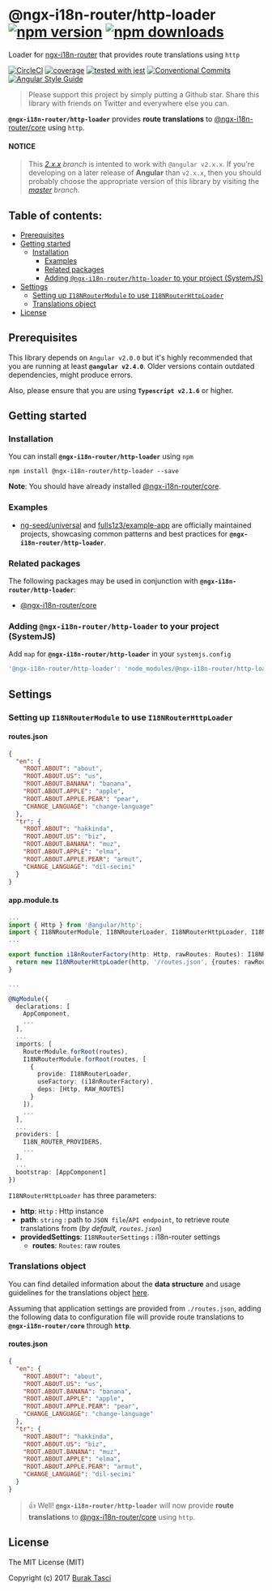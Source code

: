 # @ngx-i18n-router/http-loader [![npm version](https://badge.fury.io/js/%40ngx-i18n-router%2Fhttp-loader.svg)](https://www.npmjs.com/package/@ngx-i18n-router/http-loader) [![npm downloads](https://img.shields.io/npm/dm/%40ngx-i18n-router%2Fhttp-loader.svg)](https://www.npmjs.com/package/@ngx-i18n-router/http-loader)
Loader for [ngx-i18n-router] that provides route translations using `http`

[![CircleCI](https://circleci.com/gh/fulls1z3/ngx-i18n-router/tree/2.x.x.svg?style=shield)](https://circleci.com/gh/fulls1z3/ngx-i18n-router)
[![coverage](https://codecov.io/github/fulls1z3/ngx-i18n-router/coverage.svg?branch=2.x.x)](https://codecov.io/gh/fulls1z3/ngx-i18n-router)
[![tested with jest](https://img.shields.io/badge/tested_with-jest-99424f.svg)](https://github.com/facebook/jest)
[![Conventional Commits](https://img.shields.io/badge/Conventional%20Commits-1.0.0-yellow.svg)](https://conventionalcommits.org)
[![Angular Style Guide](https://mgechev.github.io/angular2-style-guide/images/badge.svg)](https://angular.io/styleguide)

> Please support this project by simply putting a Github star. Share this library with friends on Twitter and everywhere else you can.

**`@ngx-i18n-router/http-loader`** provides **route translations** to [@ngx-i18n-router/core] using `http`.

#### NOTICE
> This *[2.x.x] branch* is intented to work with `@angular v2.x.x`. If you're developing on a later release of **Angular**
than `v2.x.x`, then you should probably choose the appropriate version of this library by visiting the *[master] branch*.

## Table of contents:
- [Prerequisites](#prerequisites)
- [Getting started](#getting-started)
  - [Installation](#installation)
	- [Examples](#examples)
	- [Related packages](#related-packages)
	- [Adding `@ngx-i18n-router/http-loader` to your project (SystemJS)](#adding-systemjs)
- [Settings](#settings)
	- [Setting up `I18NRouterModule` to use `I18NRouterHttpLoader`](#setting-up-httploader)
	- [Translations object](#translations-object)
- [License](#license)

## <a name="prerequisites"></a> Prerequisites
This library depends on `Angular v2.0.0` but it's highly recommended that you are running at least **`@angular v2.4.0`**.
Older versions contain outdated dependencies, might produce errors.

Also, please ensure that you are using **`Typescript v2.1.6`** or higher.

## <a name="getting-started"> Getting started
### <a name="installation"> Installation
You can install **`@ngx-i18n-router/http-loader`** using `npm`
```
npm install @ngx-i18n-router/http-loader --save
```

**Note**: You should have already installed [@ngx-i18n-router/core].

### <a name="examples"></a> Examples
- [ng-seed/universal] and [fulls1z3/example-app] are officially maintained projects, showcasing common patterns and best
practices for **`@ngx-i18n-router/http-loader`**.

### <a name="related-packages"></a> Related packages
The following packages may be used in conjunction with **`@ngx-i18n-router/http-loader`**:
- [@ngx-i18n-router/core]

### <a name="adding-systemjs"></a> Adding `@ngx-i18n-router/http-loader` to your project (SystemJS)
Add `map` for **`@ngx-i18n-router/http-loader`** in your `systemjs.config`
```javascript
'@ngx-i18n-router/http-loader': 'node_modules/@ngx-i18n-router/http-loader/bundles/http-loader.umd.min.js'
```

## <a name="settings"></a> Settings
### <a name="setting-up-httploader"></a> Setting up `I18NRouterModule` to use `I18NRouterHttpLoader`
#### routes.json
```json
{
  "en": {
    "ROOT.ABOUT": "about",
    "ROOT.ABOUT.US": "us",
    "ROOT.ABOUT.BANANA": "banana",
    "ROOT.ABOUT.APPLE": "apple",
    "ROOT.ABOUT.APPLE.PEAR": "pear",
    "CHANGE_LANGUAGE": "change-language"
  },
  "tr": {
    "ROOT.ABOUT": "hakkinda",
    "ROOT.ABOUT.US": "biz",
    "ROOT.ABOUT.BANANA": "muz",
    "ROOT.ABOUT.APPLE": "elma",
    "ROOT.ABOUT.APPLE.PEAR": "armut",
    "CHANGE_LANGUAGE": "dil-secimi"
  }
}
```

#### app.module.ts
```TypeScript
...
import { Http } from '@angular/http';
import { I18NRouterModule, I18NRouterLoader, I18NRouterHttpLoader, I18N_ROUTER_PROVIDERS, RAW_ROUTES } from '@ngx-i18n-router/core';
...

export function i18nRouterFactory(http: Http, rawRoutes: Routes): I18NRouterLoader {
  return new I18NRouterHttpLoader(http, '/routes.json', {routes: rawRoutes}); // FILE PATH || API ENDPOINT
}

...

@NgModule({
  declarations: [
    AppComponent,
    ...
  ],
  ...
  imports: [
    RouterModule.forRoot(routes),
    I18NRouterModule.forRoot(routes, [
      {
        provide: I18NRouterLoader,
        useFactory: (i18nRouterFactory),
        deps: [Http, RAW_ROUTES]
      }
    ]),
    ...
  ],
  ...
  providers: [
    I18N_ROUTER_PROVIDERS,
	...
  ],
  ...
  bootstrap: [AppComponent]
})
```

`I18NRouterHttpLoader` has three parameters:
- **http**: `Http` : Http instance
- **path**: `string` : path to `JSON file`/`API endpoint`, to retrieve route translations from (*by default, `routes.json`*)
- **providedSettings**: `I18NRouterSettings` : i18n-router settings
  - **routes**: `Routes`: raw routes

### <a name="translations-object"></a> Translations object
You can find detailed information about the **data structure** and usage guidelines for the translations object [here](https://github.com/fulls1z3/ngx-i18n-router/tree/master/packages/@ngx-i18n-router/core#translations-object).

Assuming that application settings are provided from `./routes.json`, adding the following data to configuration file will
provide route translations to **`@ngx-i18n-router/core`** through **`http`**.

#### routes.json
```json
{
  "en": {
    "ROOT.ABOUT": "about",
    "ROOT.ABOUT.US": "us",
    "ROOT.ABOUT.BANANA": "banana",
    "ROOT.ABOUT.APPLE": "apple",
    "ROOT.ABOUT.APPLE.PEAR": "pear",
    "CHANGE_LANGUAGE": "change-language"
  },
  "tr": {
    "ROOT.ABOUT": "hakkinda",
    "ROOT.ABOUT.US": "biz",
    "ROOT.ABOUT.BANANA": "muz",
    "ROOT.ABOUT.APPLE": "elma",
    "ROOT.ABOUT.APPLE.PEAR": "armut",
    "CHANGE_LANGUAGE": "dil-secimi"
  }
}
```

> :+1: Well! **`@ngx-i18n-router/http-loader`** will now provide **route translations** to [@ngx-i18n-router/core] using
`http`.

## <a name="license"></a> License
The MIT License (MIT)

Copyright (c) 2017 [Burak Tasci]

[master]: https://github.com/ngx-i18n-router/core/tree/master
[2.x.x]: https://github.com/ngx-i18n-router/core/tree/2.x.x
[ngx-i18n-router]: https://github.com/fulls1z3/ngx-i18n-router
[@ngx-i18n-router/core]: https://github.com/fulls1z3/ngx-i18n-router/tree/master/packages/@ngx-i18n-router/core
[ng-seed/universal]: https://github.com/ng-seed/universal
[fulls1z3/example-app]: https://github.com/fulls1z3/example-app
[Burak Tasci]: https://github.com/fulls1z3
